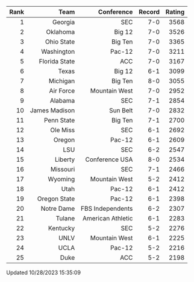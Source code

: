 | Rank  | Team                 | Conference           | Record   | Rating |
| ---:  | ---:                 | ---:                 | ---:     | ---:   |
| 1     | Georgia              | SEC                  | 7-0      | 3568   |
| 2     | Oklahoma             | Big 12               | 7-0      | 3526   |
| 3     | Ohio State           | Big Ten              | 7-0      | 3365   |
| 4     | Washington           | Pac-12               | 7-0      | 3211   |
| 5     | Florida State        | ACC                  | 7-0      | 3167   |
| 6     | Texas                | Big 12               | 6-1      | 3099   |
| 7     | Michigan             | Big Ten              | 8-0      | 3055   |
| 8     | Air Force            | Mountain West        | 7-0      | 2952   |
| 9     | Alabama              | SEC                  | 7-1      | 2854   |
| 10    | James Madison        | Sun Belt             | 7-0      | 2832   |
| 11    | Penn State           | Big Ten              | 7-1      | 2700   |
| 12    | Ole Miss             | SEC                  | 6-1      | 2692   |
| 13    | Oregon               | Pac-12               | 6-1      | 2609   |
| 14    | LSU                  | SEC                  | 6-2      | 2547   |
| 15    | Liberty              | Conference USA       | 8-0      | 2534   |
| 16    | Missouri             | SEC                  | 7-1      | 2466   |
| 17    | Wyoming              | Mountain West        | 5-2      | 2412   |
| 18    | Utah                 | Pac-12               | 6-1      | 2412   |
| 19    | Oregon State         | Pac-12               | 6-1      | 2398   |
| 20    | Notre Dame           | FBS Independents     | 6-2      | 2307   |
| 21    | Tulane               | American Athletic    | 6-1      | 2283   |
| 22    | Kentucky             | SEC                  | 5-2      | 2276   |
| 23    | UNLV                 | Mountain West        | 6-1      | 2225   |
| 24    | UCLA                 | Pac-12               | 5-2      | 2216   |
| 25    | Duke                 | ACC                  | 5-2      | 2198   |

Updated 10/28/2023 15:35:09
